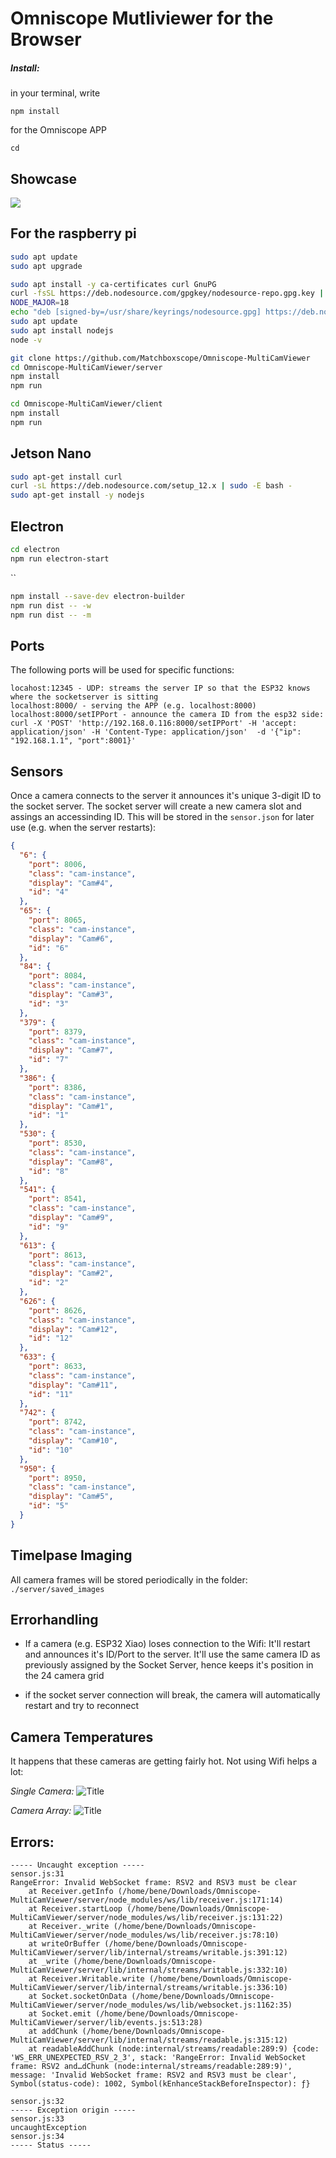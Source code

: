 # Omniscope Mutliviewer for the Browser

##### Install:
in your terminal, write 

```
npm install
```

for the Omniscope APP 

```
cd 

```

## Showcase

![](./IMAGES/REACTAPP.gif)

## For the raspberry pi

```bash
sudo apt update
sudo apt upgrade

sudo apt install -y ca-certificates curl GnuPG
curl -fsSL https://deb.nodesource.com/gpgkey/nodesource-repo.gpg.key | sudo gpg --dearmor -o /usr/share/keyrings/nodesource.gpg
NODE_MAJOR=18
echo "deb [signed-by=/usr/share/keyrings/nodesource.gpg] https://deb.nodesource.com/node_$NODE_MAJOR.x nodistro main" | sudo tee /etc/apt/sources.list.d/nodesource.list
sudo apt update
sudo apt install nodejs
node -v
```

```bash
git clone https://github.com/Matchboxscope/Omniscope-MultiCamViewer
cd Omniscope-MultiCamViewer/server
npm install
npm run
```

```bash
cd Omniscope-MultiCamViewer/client
npm install
npm run
```
## Jetson Nano

```bash
sudo apt-get install curl
curl -sL https://deb.nodesource.com/setup_12.x | sudo -E bash -
sudo apt-get install -y nodejs
```

## Electron

```bash
cd electron
npm run electron-start
````
``
```bash
npm install --save-dev electron-builder
npm run dist -- -w
npm run dist -- -m
```


## Ports

The following ports will be used for specific functions: 

```
locahost:12345 - UDP: streams the server IP so that the ESP32 knows where the socketserver is sitting
localhost:8000/ - serving the APP (e.g. localhost:8000) 
localhost:8000/setIPPort - announce the camera ID from the esp32 side: curl -X 'POST' 'http://192.168.0.116:8000/setIPPort' -H 'accept: application/json' -H 'Content-Type: application/json'  -d '{"ip": "192.168.1.1", "port":8001}'
```


## Sensors 

Once a camera connects to the server it announces it's unique 3-digit ID to the socket server. The socket server will create a new camera slot and assings an accessinding ID. This will be stored in the `sensor.json` for later use (e.g. when the server restarts):

```json
{
  "6": {
    "port": 8006,
    "class": "cam-instance",
    "display": "Cam#4",
    "id": "4"
  },
  "65": {
    "port": 8065,
    "class": "cam-instance",
    "display": "Cam#6",
    "id": "6"
  },
  "84": {
    "port": 8084,
    "class": "cam-instance",
    "display": "Cam#3",
    "id": "3"
  },
  "379": {
    "port": 8379,
    "class": "cam-instance",
    "display": "Cam#7",
    "id": "7"
  },
  "386": {
    "port": 8386,
    "class": "cam-instance",
    "display": "Cam#1",
    "id": "1"
  },
  "530": {
    "port": 8530,
    "class": "cam-instance",
    "display": "Cam#8",
    "id": "8"
  },
  "541": {
    "port": 8541,
    "class": "cam-instance",
    "display": "Cam#9",
    "id": "9"
  },
  "613": {
    "port": 8613,
    "class": "cam-instance",
    "display": "Cam#2",
    "id": "2"
  },
  "626": {
    "port": 8626,
    "class": "cam-instance",
    "display": "Cam#12",
    "id": "12"
  },
  "633": {
    "port": 8633,
    "class": "cam-instance",
    "display": "Cam#11",
    "id": "11"
  },
  "742": {
    "port": 8742,
    "class": "cam-instance",
    "display": "Cam#10",
    "id": "10"
  },
  "950": {
    "port": 8950,
    "class": "cam-instance",
    "display": "Cam#5",
    "id": "5"
  }
}
```

## Timelpase Imaging

All camera frames will be stored periodically in the folder: `./server/saved_images`


## Errorhandling

- If a camera (e.g. ESP32 Xiao) loses connection to the Wifi: It'll restart and announces it's ID/Port to the server. It'll use the same camera ID as previously assigned by the Socket Server, hence keeps it's position in the 24 camera grid

- if the socket server connection will break, the camera will automatically restart and try to reconnect 


## Camera Temperatures

It happens that these cameras are getting fairly hot. Not using Wifi helps a lot:

*Single Camera:*
![Title](IMAGES/FLIR_20231012_121418_802.jpg) 

*Camera Array:*
![Title](IMAGES/FLIR_20231012_121618_472.jpg)

## Errors:

```
----- Uncaught exception -----
sensor.js:31
RangeError: Invalid WebSocket frame: RSV2 and RSV3 must be clear
    at Receiver.getInfo (/home/bene/Downloads/Omniscope-MultiCamViewer/server/node_modules/ws/lib/receiver.js:171:14)
    at Receiver.startLoop (/home/bene/Downloads/Omniscope-MultiCamViewer/server/node_modules/ws/lib/receiver.js:131:22)
    at Receiver._write (/home/bene/Downloads/Omniscope-MultiCamViewer/server/node_modules/ws/lib/receiver.js:78:10)
    at writeOrBuffer (/home/bene/Downloads/Omniscope-MultiCamViewer/server/lib/internal/streams/writable.js:391:12)
    at _write (/home/bene/Downloads/Omniscope-MultiCamViewer/server/lib/internal/streams/writable.js:332:10)
    at Receiver.Writable.write (/home/bene/Downloads/Omniscope-MultiCamViewer/server/lib/internal/streams/writable.js:336:10)
    at Socket.socketOnData (/home/bene/Downloads/Omniscope-MultiCamViewer/server/node_modules/ws/lib/websocket.js:1162:35)
    at Socket.emit (/home/bene/Downloads/Omniscope-MultiCamViewer/server/lib/events.js:513:28)
    at addChunk (/home/bene/Downloads/Omniscope-MultiCamViewer/server/lib/internal/streams/readable.js:315:12)
    at readableAddChunk (node:internal/streams/readable:289:9) {code: 'WS_ERR_UNEXPECTED_RSV_2_3', stack: 'RangeError: Invalid WebSocket frame: RSV2 and…dChunk (node:internal/streams/readable:289:9)', message: 'Invalid WebSocket frame: RSV2 and RSV3 must be clear', Symbol(status-code): 1002, Symbol(kEnhanceStackBeforeInspector): ƒ}

sensor.js:32
----- Exception origin -----
sensor.js:33
uncaughtException
sensor.js:34
----- Status -----
```

